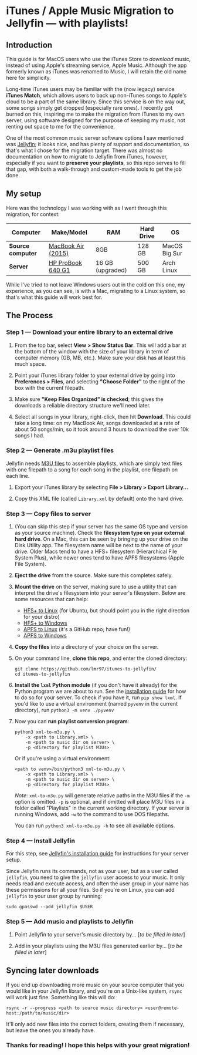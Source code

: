 # iTunes / Apple Music Migration to Jellyfin &mdash; with playlists!

## Introduction

This guide is for MacOS users who use the iTunes Store to *download* music, instead of using Apple's streaming service, Apple Music. Although the app formerly known as iTunes was renamed to Music, I will retain the old name here for simplicity.

Long-time iTunes users may be familiar with the (now legacy) service <b>iTunes Match</b>, which allows users to back up non-iTunes songs to Apple's cloud to be a part of the same library. Since this service is on the way out, some songs simply get dropped (especially rare ones). I recently got burned on this, inspiring me to make the migration from iTunes to my own server, using software designed for the purpose of keeping my music, not renting out space to me for the convenience. 

One of the most common music server software options I saw mentioned was [Jellyfin](https://jellyfin.org/); it looks nice, and has plenty of support and documentation, so that's what I chose for the migration target. There was almost no documentation on how to migrate to Jellyfin from iTunes, however, especially if you want to <b>preserve your playlists</b>, so this repo serves to fill that gap, with both a walk-through and custom-made tools to get the job done.

## My setup

Here was the technology I was working with as I went through this migration, for context:

| Computer | Make/Model | RAM | Hard Drive | OS |
|-----|-----|-----|-----|-----|
| **Source computer** | [MacBook Air (2015)](https://support.apple.com/en-us/112441) | 8GB | 128 GB | MacOS Big Sur |
| **Server** | [HP ProBook 640 G1](https://icecat.biz/p/hp/h5g66et/probook-notebooks-0888182270424-640+g1-20694735.html) | 16 GB (upgraded) | 500 GB |Arch Linux |

While I've tried to not leave Windows users out in the cold on this one, my experience, as you can see, is with a Mac, migrating to a Linux system, so that's what this guide will work best for.

## The Process

### Step 1 &mdash; Download your entire library to an external drive

1. From the top bar, select **View > Show Status Bar**. This will add a bar at the bottom of the window with the size of your library in term of computer memory (GB, MB, etc.). Make sure your disk has at least this much space.

2. Point your iTunes library folder to your external drive by going into **Preferences > Files**, and selecting **"Choose Folder"** to the right of the box with the current filepath. 

3. Make sure **"Keep Files Organized" is checked**; this gives the downloads a reliable directory structure we'll need later.

4. Select all songs in your library, right-click, then hit **Download**. This could take a long time: on my MacBook Air, songs downloaded at a rate of about 50 songs/min, so it took around 3 hours to download the over 10k songs I had.

### Step 2 &mdash; Generate .m3u playlist files

Jellyfin needs [M3U files](https://en.wikipedia.org/wiki/M3U) to assemble playlists, which are simply text files with one filepath to a song for each song in the playlist, one filepath on each line.  

1. Export your iTunes library by selecting **File > Library > Export Library...** 

2. Copy this XML file (called `Library.xml` by default) onto the hard drive.

### Step 3 &mdash; Copy files to server

1. (You can skip this step if your server has the same OS type and version as your source machine). Check the **filesystem type on your external hard drive**. On a Mac, this can be seen by bringing up your drive on the Disk Utility app. The filesystem name will be next to the name of your drive. Older Macs tend to have a HFS+ filesystem (Hierarchical File System Plus), while newer ones tend to have APFS filesystems (Apple File System). 

2. **Eject the drive** from the source. Make sure this completes safely.

3. **Mount the drive** on the server, making sure to use a utility that can interpret the drive's filesystem into your server's filesystem. Below are some resources that can help:
    - [HFS+ to Linux](https://superuser.com/questions/84446/how-to-mount-a-hfs-partition-in-ubuntu-as-read-write) (for Ubuntu, but should point you in the right direction for your distro)
    - [HFS+ to Windows](https://www.provideocoalition.com/use-mac-drive-on-pc/)
    - [APFS to Linux](https://github.com/sgan81/apfs-fuse) (it's a GitHub repo; have fun!)
    - [APFS to Windows](https://www.paragon-software.com/home/apfs-windows/)

4. **Copy the files** into a directory of your choice on the server.

5. On your command line, **clone this repo**, and enter the cloned directory:
    ```
    git clone https://github.com/lmr97/itunes-to-jellyfin/
    cd itunes-to-jellyfin
    ```

6. **Install the `lxml` Python module** (if you don't have it already) for the Python program we are about to run. See the [installation guide](https://lxml.de/installation.html) for how to do so for your server. To check if you have it, run `pip show lxml`. If you'd like to use a virtual environment (named `pyvenv` in the current directory), run `python3 -m venv ./pyvenv`

7. Now you can **run playlist conversion program**:
    ```
    python3 xml-to-m3u.py \
        -x <path to Library.xml> \
        -m <path to music dir on server> \
        -p <directory for playlist M3Us>
    ```
    Or if you're using a virtual environment:
    ```
    <path to venv>/bin/python3 xml-to-m3u.py \
        -x <path to Library.xml> \
        -m <path to music dir on server> \
        -p <directory for playlist M3Us>
    ```
    *Note*: `xml-to-m3u.py` will generate relative paths in the M3U files if the `-m` option is omitted. `-p` is optional, and if omitted will place M3U files in a folder called "Playlists" in the current working directory. If your server is running Windows, add `-w` to the command to use DOS filepaths. 
    
    You can run `python3 xml-to-m3u.py -h` to see all available options. 

### Step 4 &mdash; Install Jellyfin

For this step, see [Jellyfin's installation guide](https://jellyfin.org/docs/general/installation/) for instructions for your server setup.

Since Jellyfin runs its commands, not as your user, but as a user called `jellyfin`, you need to give the `jellyfin` user access to your music. It only needs read and execute access, and often the user group in your name has these permissions for all your files. So if you're on Linux, you can add `jellyfin` to your user group by running:

```
sudo gpasswd --add jellyfin $USER
```

### Step 5 &mdash; Add music and playlists to Jellyfin

1. Point Jellyfin to your server's music directory by... [*to be filled in later*]

2. Add in your playlists using the M3U files generated earlier by... [*to be filled in later*]

## Syncing later downloads

If you end up downloading more music on your source computer that you would like in your Jellyfin library, and you're on a Unix-like system, `rsync` will work just fine. Something like this will do:

```
rsync -r --progress <path to source music directory> <user@remote-host:/path/to/music/dir>
```

It'll only add new files into the correct folders, creating them if necessary, but leave the ones you already have.

### Thanks for reading! I hope this helps with your great migration!